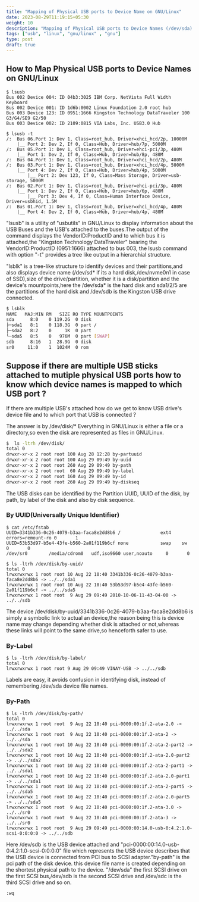 ```yaml
---
title: "Mapping of Physical USB ports to Device Name on GNU/Linux"
date: 2023-08-29T11:19:15+05:30
weight: 10
description: "Mapping of Physical USB ports to Device Names (/dev/sda) on GNU/Linux"
tags: ["usb", "linux", "gnu/linux" , "gnu"]
type: post
draft: true
---
```


## How to Map Physical USB ports to Device Names on GNU/Linux
```bash{filename="lsusb command"}
$ lsusb
Bus 002 Device 004: ID 04b3:3025 IBM Corp. NetVista Full Width Keyboard
Bus 002 Device 001: ID 1d6b:0002 Linux Foundation 2.0 root hub
Bus 003 Device 123: ID 0951:1666 Kingston Technology DataTraveler 100 G3/G4/SE9 G2/50
Bus 003 Device 002: ID 2109:0815 VIA Labs, Inc. USB3.0 Hub             

$ lsusb -t
/:  Bus 06.Port 1: Dev 1, Class=root_hub, Driver=xhci_hcd/2p, 10000M
    |__ Port 2: Dev 2, If 0, Class=Hub, Driver=hub/7p, 5000M
/:  Bus 05.Port 1: Dev 1, Class=root_hub, Driver=ehci-pci/3p, 480M
    |__ Port 1: Dev 2, If 0, Class=Hub, Driver=hub/8p, 480M
/:  Bus 04.Port 1: Dev 1, Class=root_hub, Driver=xhci_hcd/2p, 480M
/:  Bus 03.Port 1: Dev 1, Class=root_hub, Driver=xhci_hcd/4p, 5000M
    |__ Port 4: Dev 2, If 0, Class=Hub, Driver=hub/4p, 5000M
        |__ Port 2: Dev 123, If 0, Class=Mass Storage, Driver=usb-storage, 5000M
/:  Bus 02.Port 1: Dev 1, Class=root_hub, Driver=ehci-pci/3p, 480M
    |__ Port 1: Dev 2, If 0, Class=Hub, Driver=hub/6p, 480M
        |__ Port 3: Dev 4, If 0, Class=Human Interface Device, Driver=usbhid, 1.5M
/:  Bus 01.Port 1: Dev 1, Class=root_hub, Driver=xhci_hcd/4p, 480M
    |__ Port 4: Dev 2, If 0, Class=Hub, Driver=hub/4p, 480M

```

"lsusb" is a utility of "usbutils" in GNU/Linux to display information about the USB Buses and the USB's attached to the buses.The output of the command displays the VendorID:ProductID and to which bus it is attached,the "Kingston Technology DataTraveler" bearing the VendorID:ProductID (0951:1666) attached to bus 003, the lsusb command with option "-t" provides a tree like output in a hierarchial structure.

"lsblk" is a tree-like structure to identify devices and their partitions,and also displays device name (/dev/sd* if its a hard disk,/dev/nvme0n1 in case of SSD),size of the drive/partition,  whether it is a disk/partition and the device's mountpoints,here the /dev/sda* is the hard disk and sda1/2/5 are the partitions of the hard disk and /dev/sdb is the Kingston USB drive connected.

```bash
$ lsblk
NAME   MAJ:MIN RM   SIZE RO TYPE MOUNTPOINTS
sda      8:0    0 119.2G  0 disk 
├─sda1   8:1    0 118.3G  0 part /
├─sda2   8:2    0     1K  0 part 
└─sda5   8:5    0   976M  0 part [SWAP]
sdb      8:16   1  28.9G  0 disk 
sr0     11:0    1  1024M  0 rom  
```

## Suppose if there are multiple USB sticks attached to mutiple physical USB ports how to know which device names is mapped to which USB port ?

If there are multiple USB's attached how do we get to know USB drive's device file and to which port that USB is connected ?

The answer is by /dev/disk/* 
Everything in GNU/Linux is either a file or a directory,so even the disk are represented as files in GNU/Linux.
```bash
$  ls -ltrh /dev/disk/
total 0
drwxr-xr-x 2 root root 100 Aug 28 12:28 by-partuuid
drwxr-xr-x 2 root root 100 Aug 29 09:49 by-uuid
drwxr-xr-x 2 root root 260 Aug 29 09:49 by-path
drwxr-xr-x 2 root root  60 Aug 29 09:49 by-label
drwxr-xr-x 2 root root 160 Aug 29 09:49 by-id
drwxr-xr-x 2 root root 260 Aug 29 09:49 by-diskseq
```

The USB disks can be identified by the Partition UUID, UUID of the disk, by path, by label of the disk and also by disk sequence.

### By UUID(Universally Unique Identifier)
```bash{filename="by uuid"}
$ cat /etc/fstab 
UUID=3341b336-0c26-4079-b3aa-faca8e2dd8b6 /               ext4    errors=remount-ro 0       1
UUID=53b53d97-b5e4-43fe-b560-2a01f119b6cf none            swap    sw              0       0
/dev/sr0        /media/cdrom0   udf,iso9660 user,noauto     0       0

$ ls -ltrh /dev/disk/by-uuid/
total 0
lrwxrwxrwx 1 root root 10 Aug 22 10:40 3341b336-0c26-4079-b3aa-faca8e2dd8b6 -> ../../sda1
lrwxrwxrwx 1 root root 10 Aug 22 10:40 53b53d97-b5e4-43fe-b560-2a01f119b6cf -> ../../sda5
lrwxrwxrwx 1 root root  9 Aug 29 09:49 2010-10-06-11-43-04-00 -> ../../sdb
```
The device /dev/disk/by-uuid/3341b336-0c26-4079-b3aa-faca8e2dd8b6 is simply a symbolic link to actual an device,the reason being this is device name may change depending whether disk is attached or not,whereas these links will point to the same drive,so henceforth safer to use.



### By-Label
```bash{filename="by-label"}
$ ls -ltrh /dev/disk/by-label/
total 0
lrwxrwxrwx 1 root root 9 Aug 29 09:49 VINAY-USB -> ../../sdb
```
Labels are easy, it avoids confusion in identifying disk, instead of remembering /dev/sda device file names.

### By-Path
```bash{filename="by-path"}
$ ls -ltrh /dev/disk/by-path/
total 0
lrwxrwxrwx 1 root root  9 Aug 22 10:40 pci-0000:00:1f.2-ata-2.0 -> ../../sda
lrwxrwxrwx 1 root root  9 Aug 22 10:40 pci-0000:00:1f.2-ata-2 -> ../../sda
lrwxrwxrwx 1 root root 10 Aug 22 10:40 pci-0000:00:1f.2-ata-2-part2 -> ../../sda2
lrwxrwxrwx 1 root root 10 Aug 22 10:40 pci-0000:00:1f.2-ata-2.0-part2 -> ../../sda2
lrwxrwxrwx 1 root root 10 Aug 22 10:40 pci-0000:00:1f.2-ata-2-part1 -> ../../sda1
lrwxrwxrwx 1 root root 10 Aug 22 10:40 pci-0000:00:1f.2-ata-2.0-part1 -> ../../sda1
lrwxrwxrwx 1 root root 10 Aug 22 10:40 pci-0000:00:1f.2-ata-2-part5 -> ../../sda5
lrwxrwxrwx 1 root root 10 Aug 22 10:40 pci-0000:00:1f.2-ata-2.0-part5 -> ../../sda5
lrwxrwxrwx 1 root root  9 Aug 22 10:40 pci-0000:00:1f.2-ata-3.0 -> ../../sr0
lrwxrwxrwx 1 root root  9 Aug 22 10:40 pci-0000:00:1f.2-ata-3 -> ../../sr0
lrwxrwxrwx 1 root root  9 Aug 29 09:49 pci-0000:00:14.0-usb-0:4.2:1.0-scsi-0:0:0:0 -> ../../sdb
```
Here /dev/sdb is the USB device attached and "pci-0000:00:14.0-usb-0:4.2:1.0-scsi-0:0:0:0" file which represents the USB device describes that the USB device is connected from PCI bus to SCSI adapter."by-path" is the pci path of the disk device. this device file name is created depending on the shortest physical path to the device.
"/dev/sda" the first SCSI drive on the first SCSI bus,/dev/sdb is the second SCSI drive and /dev/sdc is the third SCSI drive and so on.

```
:wq
```

